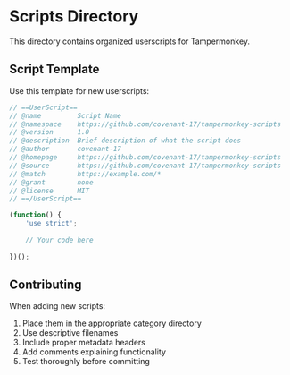 # Scripts Directory

This directory contains organized userscripts for Tampermonkey.

## Script Template

Use this template for new userscripts:

```javascript
// ==UserScript==
// @name         Script Name
// @namespace    https://github.com/covenant-17/tampermonkey-scripts  
// @version      1.0
// @description  Brief description of what the script does
// @author       covenant-17
// @homepage     https://github.com/covenant-17/tampermonkey-scripts
// @source       https://github.com/covenant-17/tampermonkey-scripts
// @match        https://example.com/*
// @grant        none
// @license      MIT
// ==/UserScript==

(function() {
    'use strict';
    
    // Your code here
    
})();
```

## Contributing

When adding new scripts:
1. Place them in the appropriate category directory
2. Use descriptive filenames
3. Include proper metadata headers
4. Add comments explaining functionality
5. Test thoroughly before committing